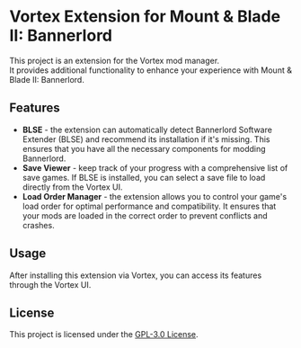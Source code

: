 # Vortex Extension for Mount & Blade II: Bannerlord

This project is an extension for the Vortex mod manager.  
It provides additional functionality to enhance your experience with Mount & Blade II: Bannerlord.

## Features
- **BLSE** - the extension can automatically detect Bannerlord Software Extender (BLSE) and recommend its installation if it's missing. This ensures that you have all the necessary components for modding Bannerlord.
- **Save Viewer** - keep track of your progress with a comprehensive list of save games. If BLSE is installed, you can select a save file to load directly from the Vortex UI.
- **Load Order Manager** - the extension allows you to control your game's load order for optimal performance and compatibility. It ensures that your mods are loaded in the correct order to prevent conflicts and crashes.
<!---
- **Collections Data View** - provides a detailed view of your collections data for better organization and management.
-->

## Usage

After installing this extension via Vortex, you can access its features through the Vortex UI.

## License

This project is licensed under the [GPL-3.0 License](LICENSE.md).
